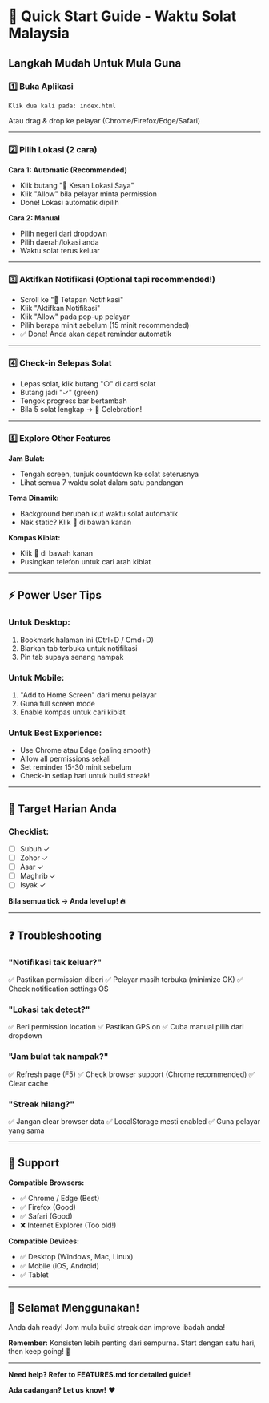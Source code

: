 # 🚀 Quick Start Guide - Waktu Solat Malaysia

## Langkah Mudah Untuk Mula Guna

### 1️⃣ Buka Aplikasi
```
Klik dua kali pada: index.html
```
Atau drag & drop ke pelayar (Chrome/Firefox/Edge/Safari)

---

### 2️⃣ Pilih Lokasi (2 cara)

**Cara 1: Automatic (Recommended)**
- Klik butang "📍 Kesan Lokasi Saya"
- Klik "Allow" bila pelayar minta permission
- Done! Lokasi automatik dipilih

**Cara 2: Manual**
- Pilih negeri dari dropdown
- Pilih daerah/lokasi anda
- Waktu solat terus keluar

---

### 3️⃣ Aktifkan Notifikasi (Optional tapi recommended!)

- Scroll ke "🔔 Tetapan Notifikasi"
- Klik "Aktifkan Notifikasi"
- Klik "Allow" pada pop-up pelayar
- Pilih berapa minit sebelum (15 minit recommended)
- ✅ Done! Anda akan dapat reminder automatik

---

### 4️⃣ Check-in Selepas Solat

- Lepas solat, klik butang "○" di card solat
- Butang jadi "✓" (green)
- Tengok progress bar bertambah
- Bila 5 solat lengkap → 🎉 Celebration!

---

### 5️⃣ Explore Other Features

**Jam Bulat:**
- Tengah screen, tunjuk countdown ke solat seterusnya
- Lihat semua 7 waktu solat dalam satu pandangan

**Tema Dinamik:**
- Background berubah ikut waktu solat automatik
- Nak static? Klik 🎨 di bawah kanan

**Kompas Kiblat:**
- Klik 🧭 di bawah kanan
- Pusingkan telefon untuk cari arah kiblat

---

## ⚡ Power User Tips

### Untuk Desktop:
1. Bookmark halaman ini (Ctrl+D / Cmd+D)
2. Biarkan tab terbuka untuk notifikasi
3. Pin tab supaya senang nampak

### Untuk Mobile:
1. "Add to Home Screen" dari menu pelayar
2. Guna full screen mode
3. Enable kompas untuk cari kiblat

### Untuk Best Experience:
- Use Chrome atau Edge (paling smooth)
- Allow all permissions sekali
- Set reminder 15-30 minit sebelum
- Check-in setiap hari untuk build streak!

---

## 🎯 Target Harian Anda

### Checklist:
- [ ] Subuh ✓
- [ ] Zohor ✓
- [ ] Asar ✓
- [ ] Maghrib ✓
- [ ] Isyak ✓

**Bila semua tick → Anda level up! 🔥**

---

## ❓ Troubleshooting

### "Notifikasi tak keluar?"
✅ Pastikan permission diberi
✅ Pelayar masih terbuka (minimize OK)
✅ Check notification settings OS

### "Lokasi tak detect?"
✅ Beri permission location
✅ Pastikan GPS on
✅ Cuba manual pilih dari dropdown

### "Jam bulat tak nampak?"
✅ Refresh page (F5)
✅ Check browser support (Chrome recommended)
✅ Clear cache

### "Streak hilang?"
✅ Jangan clear browser data
✅ LocalStorage mesti enabled
✅ Guna pelayar yang sama

---

## 📱 Support

**Compatible Browsers:**
- ✅ Chrome / Edge (Best)
- ✅ Firefox (Good)
- ✅ Safari (Good)
- ❌ Internet Explorer (Too old!)

**Compatible Devices:**
- ✅ Desktop (Windows, Mac, Linux)
- ✅ Mobile (iOS, Android)
- ✅ Tablet

---

## 🎉 Selamat Menggunakan!

Anda dah ready! Jom mula build streak dan improve ibadah anda!

**Remember:** Konsisten lebih penting dari sempurna. Start dengan satu hari, then keep going! 💪

---

**Need help? Refer to FEATURES.md for detailed guide!**

**Ada cadangan? Let us know!** ❤️

